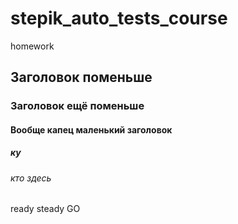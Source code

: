 # stepik_auto_tests_course
homework

## Заголовок поменьше
### Заголовок ещё поменьше
#### Вообще капец маленький заголовок
##### ку
###### кто здесь

ready steady GO